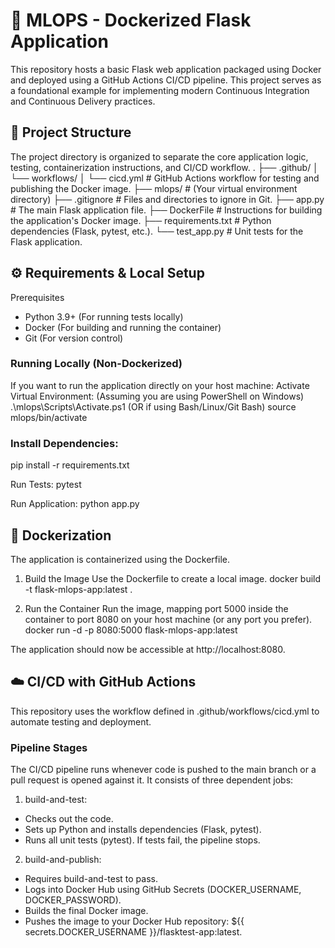 # 🧪 MLOPS - Dockerized Flask Application

This repository hosts a basic Flask web application packaged using Docker and deployed using a GitHub Actions CI/CD pipeline. This project serves as a foundational example for implementing modern Continuous Integration and Continuous Delivery practices.

## 🚀 Project Structure

The project directory is organized to separate the core application logic, testing, containerization instructions, and CI/CD workflow.
.
├── .github/
│   └── workflows/
│       └── cicd.yml           # GitHub Actions workflow for testing and publishing the Docker image.
├── mlops/                     # (Your virtual environment directory)
├── .gitignore                 # Files and directories to ignore in Git.
├── app.py                     # The main Flask application file.
├── DockerFile                 # Instructions for building the application's Docker image.
├── requirements.txt           # Python dependencies (Flask, pytest, etc.).
└── test_app.py                # Unit tests for the Flask application.


## ⚙️ Requirements & Local Setup
Prerequisites
-  Python 3.9+ (For running tests locally)
- Docker (For building and running the container)
- Git (For version control)


### Running Locally (Non-Dockerized)
If you want to run the application directly on your host machine:
Activate Virtual Environment:
(Assuming you are using PowerShell on Windows)
.\mlops\Scripts\Activate.ps1
(OR if using Bash/Linux/Git Bash)
source mlops/bin/activate


### Install Dependencies:
pip install -r requirements.txt


Run Tests:
pytest


Run Application:
python app.py


## 🐳 Dockerization
The application is containerized using the Dockerfile.
1. Build the Image
Use the Dockerfile to create a local image.
docker build -t flask-mlops-app:latest .


2. Run the Container
Run the image, mapping port 5000 inside the container to port 8080 on your host machine (or any port you prefer).
docker run -d -p 8080:5000 flask-mlops-app:latest

The application should now be accessible at http://localhost:8080.

## ☁️ CI/CD with GitHub Actions

This repository uses the workflow defined in .github/workflows/cicd.yml to automate testing and deployment.

### Pipeline Stages

The CI/CD pipeline runs whenever code is pushed to the main branch or a pull request is opened against it. It consists of three dependent jobs:
1. build-and-test:
 - Checks out the code.
 - Sets up Python and installs dependencies (Flask, pytest).
 - Runs all unit tests (pytest). If tests fail, the pipeline stops.
2. build-and-publish:
 - Requires build-and-test to pass.
 - Logs into Docker Hub using GitHub Secrets (DOCKER_USERNAME, DOCKER_PASSWORD).
 - Builds the final Docker image.
 - Pushes the image to your Docker Hub repository: ${{ secrets.DOCKER_USERNAME }}/flasktest-app:latest.



